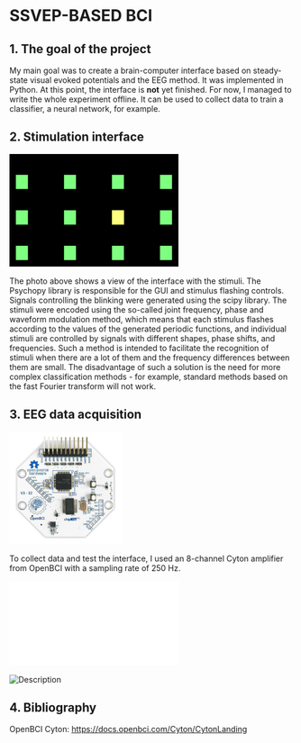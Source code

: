 # SSVEP-BASED BCI

## 1. The goal of the project 
My main goal was to create a brain-computer interface based on steady-state visual evoked potentials and the EEG method. It was implemented in Python. At this point, the interface is **not** yet finished. For now, I managed to write the whole experiment offline. It can be used to collect data to train a classifier, a neural network, for example. 

## 2. Stimulation interface
<img src="stimuli.png" alt="Description" width="300" height="200" title="A view of the interface with stimuli">

The photo above shows a view of the interface with the stimuli. The Psychopy library is responsible for the GUI and stimulus flashing controls. Signals controlling the blinking were generated using the scipy library. The stimuli were encoded using the so-called joint frequency, phase and waveform modulation method, which means that each stimulus flashes according to the values of the generated periodic functions, and individual stimuli are controlled by signals with different shapes, phase shifts, and frequencies. Such a method is intended to facilitate the recognition of stimuli when there are a lot of them and the frequency differences between them are small. The disadvantage of such a solution is the need for more complex classification methods - for example, standard methods based on the fast Fourier transform will not work. 

## 3. EEG data acquisition
<img src="Cyton.jpg" alt="Description" width="200" height="200" title="3D-printed EEG Ultracortex Mark III cap">

To collect data and test the interface, I used an 8-channel Cyton amplifier from OpenBCI with a sampling rate of 250 Hz.   


![Drzewo projektu](drzewo.txt)


<img src="cap.jpg" alt="Description" width="200" height="300" title="3D-printed EEG Ultracortex Mark III cap">




## 4. Bibliography

OpenBCI Cyton: https://docs.openbci.com/Cyton/CytonLanding
